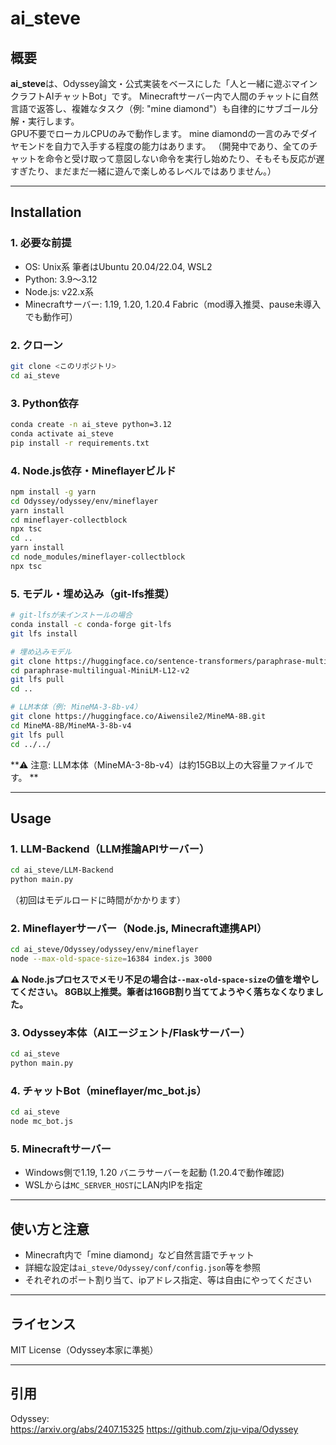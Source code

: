 # ai_steve

## 概要

**ai_steve**は、Odyssey論文・公式実装をベースにした「人と一緒に遊ぶマインクラフトAIチャットBot」です。
Minecraftサーバー内で人間のチャットに自然言語で返答し、複雑なタスク（例: "mine diamond"）も自律的にサブゴール分解・実行します。  
GPU不要でローカルCPUのみで動作します。
mine diamondの一言のみでダイヤモンドを自力で入手する程度の能力はあります。
（開発中であり、全てのチャットを命令と受け取って意図しない命令を実行し始めたり、そもそも反応が遅すぎたり、まだまだ一緒に遊んで楽しめるレベルではありません。）

---

## Installation

### 1. 必要な前提

- OS: Unix系 筆者はUbuntu 20.04/22.04, WSL2
- Python: 3.9〜3.12
- Node.js: v22.x系
- Minecraftサーバー: 1.19, 1.20, 1.20.4 Fabric（mod導入推奨、pause未導入でも動作可）

### 2. クローン

```bash
git clone <このリポジトリ>
cd ai_steve
```

### 3. Python依存

```bash
conda create -n ai_steve python=3.12
conda activate ai_steve
pip install -r requirements.txt
```

### 4. Node.js依存・Mineflayerビルド

```bash
npm install -g yarn
cd Odyssey/odyssey/env/mineflayer
yarn install
cd mineflayer-collectblock
npx tsc
cd ..
yarn install
cd node_modules/mineflayer-collectblock
npx tsc
```

### 5. モデル・埋め込み（git-lfs推奨）

```bash
# git-lfsが未インストールの場合
conda install -c conda-forge git-lfs
git lfs install

# 埋め込みモデル
git clone https://huggingface.co/sentence-transformers/paraphrase-multilingual-MiniLM-L12-v2.git
cd paraphrase-multilingual-MiniLM-L12-v2
git lfs pull
cd ..

# LLM本体（例: MineMA-3-8b-v4）
git clone https://huggingface.co/Aiwensile2/MineMA-8B.git
cd MineMA-8B/MineMA-3-8b-v4
git lfs pull
cd ../../
```

**⚠️ 注意: LLM本体（MineMA-3-8b-v4）は約15GB以上の大容量ファイルです。 **

---

## Usage

### 1. LLM-Backend（LLM推論APIサーバー）

```bash
cd ai_steve/LLM-Backend
python main.py
```
（初回はモデルロードに時間がかかります）

### 2. Mineflayerサーバー（Node.js, Minecraft連携API）

```bash
cd ai_steve/Odyssey/odyssey/env/mineflayer
node --max-old-space-size=16384 index.js 3000
```
**⚠️ Node.jsプロセスでメモリ不足の場合は`--max-old-space-size`の値を増やしてください。
8GB以上推奨。筆者は16GB割り当ててようやく落ちなくなりました。**

### 3. Odyssey本体（AIエージェント/Flaskサーバー）

```bash
cd ai_steve
python main.py
```

### 4. チャットBot（mineflayer/mc_bot.js）

```bash
cd ai_steve
node mc_bot.js
```

### 5. Minecraftサーバー

- Windows側で1.19, 1.20 バニラサーバーを起動 (1.20.4で動作確認)
- WSLからは`MC_SERVER_HOST`にLAN内IPを指定

---

## 使い方と注意

- Minecraft内で「mine diamond」など自然言語でチャット
- 詳細な設定は`ai_steve/Odyssey/conf/config.json`等を参照
- それぞれのポート割り当て、ipアドレス指定、等は自由にやってください
---

## ライセンス

MIT License（Odyssey本家に準拠）

---

## 引用

Odyssey:  
https://arxiv.org/abs/2407.15325
https://github.com/zju-vipa/Odyssey
